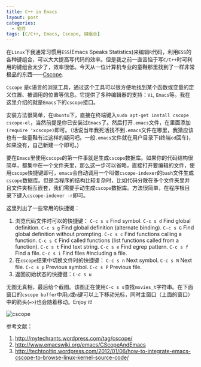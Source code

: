 ```yaml
---
title: C++ in Emacs
layout: post
categories:
  - 软件
tags: [C/C++, Emacs, Cscope, 键组合]
---
```

在`Linux`下我通常习惯用`ESS`(Emacs Speaks Statistics)来编辑`R`代码，利用`ESS`的各种键组合，可以大大提高写代码的效率。但是我之前一直苦恼于写`C/C++`时可利用的键组合太少了，效率很低。今天从一位计算机专业的童鞋那里找到了一样非常极品的东西——[Cscope][1].

`Cscope` 是`C`语言的浏览工具，通过这个工具可以很方便地找到某个函数或变量的定义位置、被调用的位置等信息。它提供了多种编辑器的支持：`Vi`, `Emacs`等。我在这里介绍的就是`Emacs`下的`cscope`接口。

安装方法很简单，在`Ubuntu`下，直接在终端键入`sudo apt-get install cscope cscope-el`，当然前提是你已安装过`Emacs`了。然后打开`.emacs`文件，在里面添加`(require 'xcscope)`即可。（话说当年我死活找不到`.emacs`文件在哪里，我猜应该也有一些童鞋有过这样的疑问吧。一般`.emacs`文件就在用户目录下(终端`cd`回车)，如果没有，自己新建一个即可。)

要在`Emacs`里使用`cscope`的第一件事就是生成`cscope`数据库。如果你的代码结构很简单，都集中在一个文件夹里，那么这一步可以省略，直接打开要编辑的文件，使用`cscope`快捷键即可，`emacs`会自动调用一个叫做`cscope-indexer`的`bash`文件生成`cscope`数据库。但是当程序的结构比较复杂时，比如代码分散在多个文件夹里并且文件夹相互嵌套，我们需要手动生成`cscope`数据库。方法很简单，在程序根目录下键入`cscope-indexer -r`即可。

这里列出了一些常用的快捷键：

1. 浏览代码文件时可以的快捷键：
    `C-c s s` Find symbol.
    `C-c s d` Find global definition. 
    `C-c s g` Find global definition (alternate binding).
    `C-c s G` Find global definition without prompting.
    `C-c s c` Find functions calling a function.
    `C-c s C` Find called functions (list functions called from a function).
    `C-c s t` Find text string.
    `C-c s e` Find egrep pattern.
    `C-c s f` Find a file.
    `C-c s i` Find files #including a file.
2. 在`cscope`结果中切换文件时的快捷键：
    `C-c s n` Next symbol.
    `C-c s N` Next file.
    `C-c s p` Previous symbol.
    `C-c s P` Previous file.
4. 返回初始状态的快捷键：`C-c s u`

无图无真相，最后给个截图。该图正在使用`C-c s s`查找`movies_t`字符串。在下面窗口的`cscope buffer`中用`p`或`n`键可以上下移动光标，同时主窗口（上面的窗口）中的箭头(`=>`)也会随着移动。Enjoy it!

![cscope][2]

参考文献：

1. <http://mytechrants.wordpress.com/tag/cscope/>
2. <http://www.emacswiki.org/emacs/CScopeAndEmacs>
3. <http://techtooltip.wordpress.com/2012/01/06/how-to-integrate-emacs-cscope-to-browse-linux-kernel-source-code/>

[1]: http://cscope.sourceforge.net/
[2]: http://i.imgur.com/3ctvgVm.png
